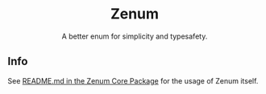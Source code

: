 <center>
<h1>Zenum</h1>

A better enum for simplicity and typesafety.

</center>

## Info

See [README.md in the Zenum Core Package](https://github.com/zihan-ch/zenum/blob/main/packages/core/README.md) for the usage of Zenum itself.
